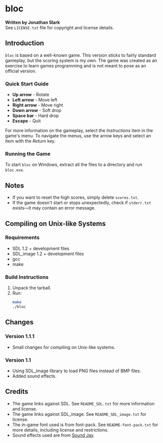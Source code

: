 # bloc

**Written by Jonathan Slark**  
See `LICENSE.txt` file for copyright and license details.

## Introduction

`bloc` is based on a well-known game. This version sticks to fairly standard gameplay, but the scoring system is my own. The game was created as an exercise to learn games programming and is not meant to pose as an official version.

### Quick Start Guide

- **Up arrow** - Rotate
- **Left arrow** - Move left
- **Right arrow** - Move right
- **Down arrow** - Soft drop
- **Space bar** - Hard drop
- **Escape** - Quit

For more information on the gameplay, select the *Instructions* item in the game's menu. To navigate the menus, use the arrow keys and select an item with the *Return* key.

### Running the Game

To start `bloc` on Windows, extract all the files to a directory and run `bloc.exe`.

## Notes

- If you want to reset the high scores, simply delete `scores.txt`.
- If the game doesn't start or stops unexpectedly, check if `stderr.txt` exists—it may contain an error message.

## Compiling on Unix-like Systems

### Requirements

- SDL 1.2 + development files
- SDL_image 1.2 + development files
- gcc
- make

### Build Instructions

1. Unpack the tarball.
2. Run:
   ```sh
   make
   ./bloc
   ```

## Changes

### Version 1.1.1
- Small changes for compiling on Unix-like systems.

### Version 1.1
- Using SDL_image library to load PNG files instead of BMP files.
- Added sound effects.

## Credits

- The game links against SDL. See `README_SDL.txt` for more information and license.
- The game links against SDL_image. See `README_SDL_image.txt` for license.
- The in-game font used is from font-pack. See `README-font-pack.txt` for more details, including license and restrictions.
- Sound effects used are from [Sound Jay](http://www.soundjay.com/tos.html).
